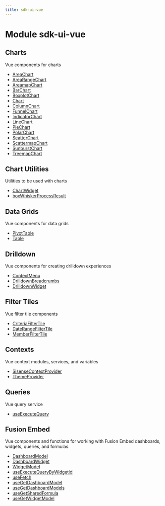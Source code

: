 ```yaml
---
title: sdk-ui-vue
---
```


# Module sdk-ui-vue <Badge type="beta" text="Beta" />

## Charts

Vue components for charts

- [AreaChart](charts/class.AreaChart.md)
- [AreaRangeChart](charts/class.AreaRangeChart.md) <Badge type="beta" text="Beta" />
- [AreamapChart](charts/class.AreamapChart.md)
- [BarChart](charts/class.BarChart.md)
- [BoxplotChart](charts/class.BoxplotChart.md)
- [Chart](charts/class.Chart.md)
- [ColumnChart](charts/class.ColumnChart.md)
- [FunnelChart](charts/class.FunnelChart.md)
- [IndicatorChart](charts/class.IndicatorChart.md)
- [LineChart](charts/class.LineChart.md)
- [PieChart](charts/class.PieChart.md)
- [PolarChart](charts/class.PolarChart.md)
- [ScatterChart](charts/class.ScatterChart.md)
- [ScattermapChart](charts/class.ScattermapChart.md)
- [SunburstChart](charts/class.SunburstChart.md)
- [TreemapChart](charts/class.TreemapChart.md)

## Chart Utilities

Utilities to be used with charts

- [ChartWidget](chart-utilities/class.ChartWidget.md)
- [boxWhiskerProcessResult](chart-utilities/function.boxWhiskerProcessResult.md)

## Data Grids

Vue components for data grids

- [PivotTable](data-grids/class.PivotTable.md) <Badge type="beta" text="Beta" />
- [Table](data-grids/class.Table.md)

## Drilldown

Vue components for creating drilldown experiences

- [ContextMenu](drilldown/class.ContextMenu.md)
- [DrilldownBreadcrumbs](drilldown/class.DrilldownBreadcrumbs.md)
- [DrilldownWidget](drilldown/class.DrilldownWidget.md)

## Filter Tiles

Vue filter tile components

- [CriteriaFilterTile](filter-tiles/class.CriteriaFilterTile.md)
- [DateRangeFilterTile](filter-tiles/class.DateRangeFilterTile.md)
- [MemberFilterTile](filter-tiles/class.MemberFilterTile.md)

## Contexts

Vue context modules, services, and variables

- [SisenseContextProvider](contexts/class.SisenseContextProvider.md)
- [ThemeProvider](contexts/class.ThemeProvider.md)

## Queries

Vue query service

- [useExecuteQuery](queries/function.useExecuteQuery.md)

## Fusion Embed

Vue components and functions for working with Fusion Embed dashboards, widgets, queries, and formulas

- [DashboardModel](fusion-embed/class.DashboardModel.md) <Badge type="fusionEmbed" text="Fusion Embed" />
- [DashboardWidget](fusion-embed/class.DashboardWidget.md) <Badge type="fusionEmbed" text="Fusion Embed" />
- [WidgetModel](fusion-embed/class.WidgetModel.md) <Badge type="fusionEmbed" text="Fusion Embed" />
- [useExecuteQueryByWidgetId](fusion-embed/function.useExecuteQueryByWidgetId.md) <Badge type="fusionEmbed" text="Fusion Embed" />
- [useFetch](fusion-embed/function.useFetch.md) <Badge type="fusionEmbed" text="Fusion Embed" />
- [useGetDashboardModel](fusion-embed/function.useGetDashboardModel.md) <Badge type="fusionEmbed" text="Fusion Embed" />
- [useGetDashboardModels](fusion-embed/function.useGetDashboardModels.md) <Badge type="fusionEmbed" text="Fusion Embed" />
- [useGetSharedFormula](fusion-embed/function.useGetSharedFormula.md) <Badge type="fusionEmbed" text="Fusion Embed" />
- [useGetWidgetModel](fusion-embed/function.useGetWidgetModel.md) <Badge type="fusionEmbed" text="Fusion Embed" />
